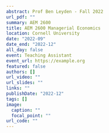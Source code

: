 ```yaml
---
abstract: Prof Ben Leyden - Fall 2022
url_pdf: ""
summary: AEM 2600
title: AEM 2600 Managerial Economics
location: Cornell University
date: "2022-09"
date_end: "2022-12"
all_day: false
event: Teaching Assistant
event_url: https://example.org
featured: false
authors: []
url_video: ""
url_slides: ""
links: ""
publishDate: "2022-12"
tags: []
image:
  caption: ""
  focal_point: ""
url_code: ""
---
```


